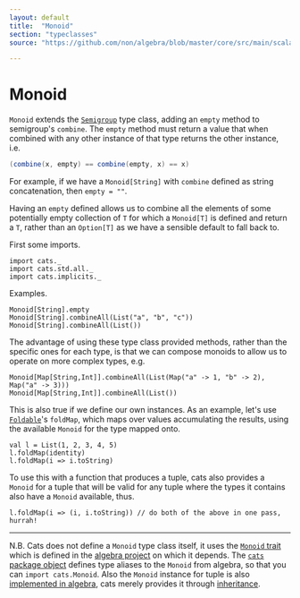 ```yaml
---
layout: default
title:  "Monoid"
section: "typeclasses"
source: "https://github.com/non/algebra/blob/master/core/src/main/scala/algebra/Monoid.scala"

---
```

# Monoid

`Monoid` extends the [`Semigroup`](semigroup.html) type class, adding an 
`empty` method to semigroup's `combine`. The `empty` method must return a 
value that when combined with any other instance of that type returns the 
other instance, i.e.

```scala
(combine(x, empty) == combine(empty, x) == x)
```
    
For example, if we have a `Monoid[String]` with `combine` defined as string 
concatenation, then `empty = ""`.

Having an `empty` defined allows us to combine all the elements of some 
potentially empty collection of `T` for which a `Monoid[T]` is defined and 
return a `T`, rather than an `Option[T]` as we have a sensible default to 
fall back to.

First some imports.

```tut:silent
import cats._
import cats.std.all._
import cats.implicits._
```

Examples.

```tut
Monoid[String].empty
Monoid[String].combineAll(List("a", "b", "c"))
Monoid[String].combineAll(List())
```

The advantage of using these type class provided methods, rather than the 
specific ones for each type, is that we can compose monoids to allow us to 
operate on more complex types, e.g.
 
```tut
Monoid[Map[String,Int]].combineAll(List(Map("a" -> 1, "b" -> 2), Map("a" -> 3)))
Monoid[Map[String,Int]].combineAll(List())
```

This is also true if we define our own instances. As an example, let's use 
[`Foldable`](foldable.html)'s `foldMap`, which maps over values accumulating
the results, using the available `Monoid` for the type mapped onto. 

```tut
val l = List(1, 2, 3, 4, 5)
l.foldMap(identity)
l.foldMap(i => i.toString)
```

To use this
with a function that produces a tuple, cats also provides a `Monoid` for a tuple
that will be valid for any tuple where the types it contains also have a 
`Monoid` available, thus.

```tut
l.foldMap(i => (i, i.toString)) // do both of the above in one pass, hurrah!
```

-------------------------------------------------------------------------------
 
N.B.
Cats does not define a `Monoid` type class itself, it uses the [`Monoid`
trait](https://github.com/non/algebra/blob/master/core/src/main/scala/algebra/Monoid.scala)
which is defined in the [algebra project](https://github.com/non/algebra) on 
which it depends. The [`cats` package object](https://github.com/typelevel/cats/blob/master/core/src/main/scala/cats/package.scala)
defines type aliases to the `Monoid` from algebra, so that you can
`import cats.Monoid`. Also the `Monoid` instance for tuple is also [implemented in algebra](https://github.com/non/algebra/blob/v0.4.2/project/Boilerplate.scala#L80-L217), 
cats merely provides it through [inheritance](https://github.com/typelevel/cats/blob/v0.5.0/core/src/main/scala/cats/std/tuple.scala). 
